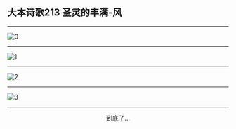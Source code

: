 
## 大本诗歌213 圣灵的丰满-风
        
<div id="aplayer0"></div>

---

<img alt="0" data-original="https://cdn.jsdelivr.net/gh/k34869/shi/data/d0212/0">

---

<img alt="1" data-original="https://cdn.jsdelivr.net/gh/k34869/shi/data/d0212/1">

---

<img alt="2" data-original="https://cdn.jsdelivr.net/gh/k34869/shi/data/d0212/2">

---

<img alt="3" data-original="https://cdn.jsdelivr.net/gh/k34869/shi/data/d0212/3">

---

<p style="text-align: center">到底了...</p>

<script src="/js/dist-view.js"></script>

<script>
MAIN.id = 'd0212';
        
const ap0 = new APlayer({
    container: document.getElementById('aplayer0'),
    volume: 1,
    loop: 'none',
    preload: 'none',
    audio: [{
        name: '大本诗歌213.mp3',
        artist: '大本诗歌',
        url: 'https://res.wx.qq.com/voice/getvoice?mediaid=MzI0NTk3MDM5M18yMjQ3NDkwMjYy',
        cover: '/favicon'
    }]
});
</script>

